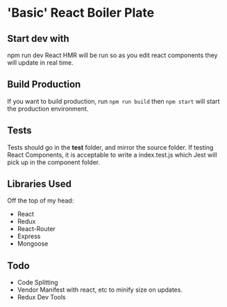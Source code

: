 # 'Basic' React Boiler Plate


## Start dev with 
npm run dev 
React HMR will be run so as you edit react components they will update in real time. 

## Build Production
If you want to build production, run `npm run build` then `npm start` will start the production environment. 

## Tests
Tests should go in the __test__ folder, and mirror the source folder. If testing React Components, it is acceptable to write a index.test.js which Jest will pick up in the component folder. 

## Libraries Used
Off the top of my head: 
* React
* Redux
* React-Router 
* Express 
* Mongoose 

## Todo
* Code Splitting
* Vendor Manifest with react, etc to minify size on updates. 
* Redux Dev Tools 